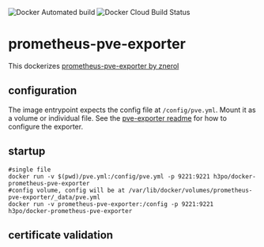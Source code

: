 ![Docker Automated build](https://img.shields.io/docker/automated/h3po/prometheus-pve-exporter) ![Docker Cloud Build Status](https://img.shields.io/docker/cloud/build/h3po/prometheus-pve-exporter)

# prometheus-pve-exporter
This dockerizes [prometheus-pve-exporter by znerol](https://github.com/znerol/prometheus-pve-exporter)

## configuration
The image entrypoint expects the config file at `/config/pve.yml`. Mount it as a volume or individual file. See the [pve-exporter readme](https://github.com/znerol/prometheus-pve-exporter/blob/master/README.rst) for how to configure the exporter.

## startup
```
#single file
docker run -v $(pwd)/pve.yml:/config/pve.yml -p 9221:9221 h3po/docker-prometheus-pve-exporter
#config volume, config will be at /var/lib/docker/volumes/prometheus-pve-exporter/_data/pve.yml
docker run -v prometheus-pve-exporter:/config -p 9221:9221 h3po/docker-prometheus-pve-exporter
```
## certificate validation

